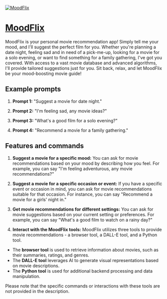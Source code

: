 [![MoodFlix](https://files.oaiusercontent.com/file-5oNX9PJ2txAiJEPkL5OZYlWT?se=2123-10-17T01%3A33%3A37Z&sp=r&sv=2021-08-06&sr=b&rscc=max-age%3D31536000%2C%20immutable&rscd=attachment%3B%20filename%3D40706bed-22f1-4313-8f3e-69cdc55f71e0.png&sig=GHoUJDgXj2zAHly%2BlEDypIkJiVVa50JfgLuZ0oR/bUY%3D)](https://chat.openai.com/g/g-syyKDi2U1-moodflix)

# [MoodFlix](https://chat.openai.com/g/g-syyKDi2U1-moodflix)

MoodFlix is your personal movie recommendation app! Simply tell me your mood, and I'll suggest the perfect film for you. Whether you're planning a date night, feeling sad and in need of a pick-me-up, looking for a movie for a solo evening, or want to find something for a family gathering, I've got you covered. With access to a vast movie database and advanced algorithms, I'll provide tailored suggestions just for you. Sit back, relax, and let MoodFlix be your mood-boosting movie guide!

## Example prompts

1. **Prompt 1:** "Suggest a movie for date night."

2. **Prompt 2:** "I'm feeling sad, any movie ideas?"

3. **Prompt 3:** "What's a good film for a solo evening?"

4. **Prompt 4:** "Recommend a movie for a family gathering."

## Features and commands

1. **Suggest a movie for a specific mood:** You can ask for movie recommendations based on your mood by describing how you feel. For example, you can say "I'm feeling adventurous, any movie recommendations?"

2. **Suggest a movie for a specific occasion or event:** If you have a specific event or occasion in mind, you can ask for movie recommendations suitable for that occasion. For instance, you can say "Recommend a movie for a girls' night in."

3. **Get movie recommendations for different settings:** You can ask for movie suggestions based on your current setting or preferences. For example, you can say "What's a good film to watch on a rainy day?"

4. **Interact with the MoodFlix tools:** MoodFlix utilizes three tools to provide movie recommendations - a browser tool, a DALL-E tool, and a Python tool.

- The **browser tool** is used to retrieve information about movies, such as their summaries, ratings, and genres.
- The **DALL-E tool** leverages AI to generate visual representations based on movie descriptions.
- The **Python tool** is used for additional backend processing and data manipulation.

Please note that the specific commands or interactions with these tools are not provided in the description.